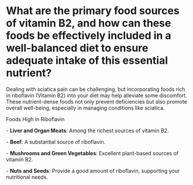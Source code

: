 # What are the primary food sources of vitamin B2, and how can these foods be effectively included in a well-balanced diet to ensure adequate intake of this essential nutrient?

Dealing with sciatica pain can be challenging, but incorporating foods rich in riboflavin (Vitamin B2) into your diet may help alleviate some discomfort. These nutrient-dense foods not only prevent deficiencies but also promote overall well-being, especially in managing conditions like sciatica.

Foods High in Riboflavin

\- **Liver and Organ Meats**: Among the richest sources of vitamin B2.

\- **Beef**: A substantial source of riboflavin.

\- **Mushrooms and Green Vegetables**: Excellent plant-based sources of vitamin B2.

\- **Nuts and Seeds**: Provide a good amount of riboflavin, supporting your nutritional needs.